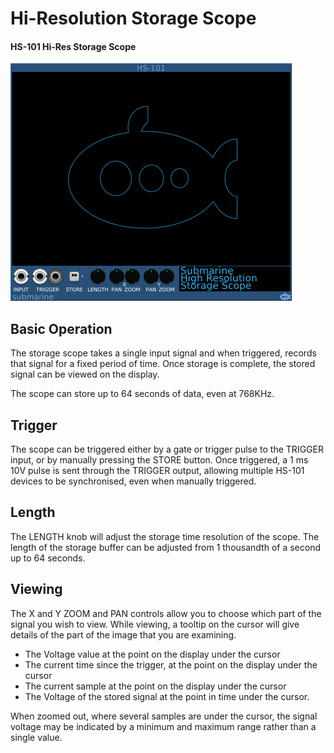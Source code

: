 # Hi-Resolution Storage Scope
#### HS-101 Hi-Res Storage Scope

![View of the Storage Scope](HS-101.png "Hi-Res Storage Scope")

## Basic Operation

The storage scope takes a single input signal and when triggered, records that signal for a fixed period of time. Once storage is complete, the stored signal can be viewed on the display. 

The scope can store up to 64 seconds of data, even at 768KHz.

## Trigger

The scope can be triggered either by a gate or trigger pulse to the TRIGGER input, or by manually pressing the STORE button. Once triggered, a 1 ms 10V pulse is sent through the TRIGGER output, allowing multiple HS-101 devices to be synchronised, even when manually triggered.

## Length

The LENGTH knob will adjust the storage time resolution of the scope. The length of the storage buffer can be adjusted from 1 thousandth of a second up to 64 seconds.

## Viewing

The X and Y ZOOM and PAN controls allow you to choose which part of the signal you wish to view. While viewing, a tooltip on the cursor will give details of the part of the image that you are examining.

- The Voltage value at the point on the display under the cursor
- The current time since the trigger, at the point on the display under the cursor
- The current sample at the point on the display under the cursor
- The Voltage of the stored signal at the point in time under the cursor.

When zoomed out, where several samples are under the cursor, the signal voltage may be indicated by a minimum and maximum range rather than a single value.
